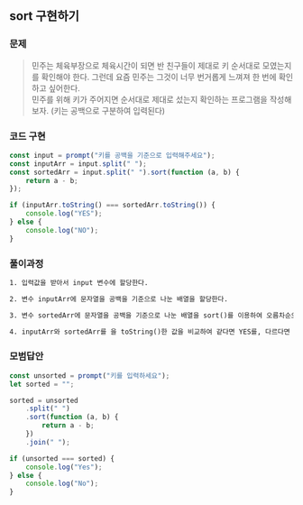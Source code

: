 ## sort 구현하기

### 문제

> 민주는 체육부장으로 체육시간이 되면 반 친구들이 제대로 키 순서대로 모였는지를 확인해야 한다. 그런데 요즘 민주는 그것이 너무 번거롭게 느껴져 한 번에 확인하고 싶어한다.<br>민주를 위해 키가 주어지면 순서대로 제대로 섰는지 확인하는 프로그램을 작성해보자. (키는 공백으로 구분하여 입력된다)

### 코드 구현

```js
const input = prompt("키를 공백을 기준으로 입력해주세요");
const inputArr = input.split(" ");
const sortedArr = input.split(" ").sort(function (a, b) {
    return a - b;
});

if (inputArr.toString() === sortedArr.toString()) {
    console.log("YES");
} else {
    console.log("NO");
}
```

### 풀이과정

```txt
1. 입력값을 받아서 input 변수에 할당한다.

2. 변수 inputArr에 문자열을 공백을 기준으로 나눈 배열을 할당한다.

3. 변수 sortedArr에 문자열을 공백을 기준으로 나눈 배열을 sort()를 이용하여 오름차순으로 정리한 배열을 할당한다.

4. inputArr와 sortedArr를 을 toString()한 값을 비교하여 같다면 YES를, 다르다면 NO를 출력한다. (sort()는 정렬할 때 요소를 문자열 취급하기 때문에 수를 오름차순으로 변경하지 못하는 경우가 발생할 수 있다)
```

### 모범답안

```js
const unsorted = prompt("키를 입력하세요");
let sorted = "";

sorted = unsorted
    .split(" ")
    .sort(function (a, b) {
        return a - b;
    })
    .join(" ");

if (unsorted === sorted) {
    console.log("Yes");
} else {
    console.log("No");
}
```
